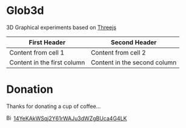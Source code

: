 Glob3d
=======
3D Graphical experiments based on [Threejs](https://threejs.org/ "Threejs link")

First Header | Second Header
------------ | -------------
Content from cell 1 | Content from cell 2
Content in the first column | Content in the second column

Donation
========
Thanks for donating a cup of coffee...

<div>
 <img src="https://upload.wikimedia.org/wikipedia/commons/4/46/Bitcoin.svg" alt="Bitcoin" width="15px" height="15px">
<a href="bitcoin:14YeKAkWSqj2Y61rWAJu3dWZgBUca4G4LK](bitcoin:14YeKAkWSqj2Y61rWAJu3dWZgBUca4G4LK">14YeKAkWSqj2Y61rWAJu3dWZgBUca4G4LK</a>
</div>